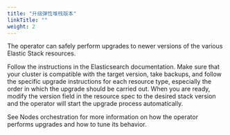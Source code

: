 ```yaml
---
title: "升级弹性堆栈版本"
linkTitle: ""
weight: 2
---
```


The operator can safely perform upgrades to newer versions of the various Elastic Stack resources.

Follow the instructions in the Elasticsearch documentation. Make sure that your cluster is compatible with the target version, take backups, and follow the specific upgrade instructions for each resource type, especially the order in which the upgrade should be carried out. When you are ready, modify the version field in the resource spec to the desired stack version and the operator will start the upgrade process automatically.

See Nodes orchestration for more information on how the operator performs upgrades and how to tune its behavior.
